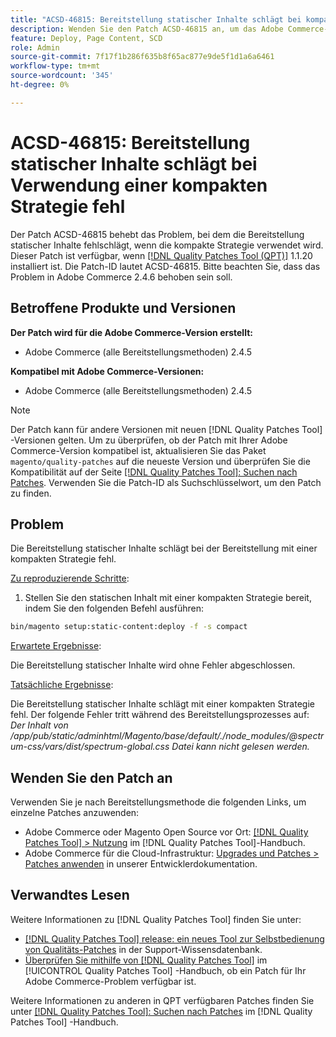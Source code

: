 ```yaml
---
title: "ACSD-46815: Bereitstellung statischer Inhalte schlägt bei kompakter Strategie fehl."
description: Wenden Sie den Patch ACSD-46815 an, um das Adobe Commerce-Problem zu beheben, bei dem die Bereitstellung statischer Inhalte bei Verwendung einer kompakten Strategie fehlschlägt.
feature: Deploy, Page Content, SCD
role: Admin
source-git-commit: 7f17f1b286f635b8f65ac877e9de5f1d1a6a6461
workflow-type: tm+mt
source-wordcount: '345'
ht-degree: 0%

---
```


# ACSD-46815: Bereitstellung statischer Inhalte schlägt bei Verwendung einer kompakten Strategie fehl

Der Patch ACSD-46815 behebt das Problem, bei dem die Bereitstellung statischer Inhalte fehlschlägt, wenn die kompakte Strategie verwendet wird. Dieser Patch ist verfügbar, wenn [[!DNL Quality Patches Tool (QPT)]](https://support.magento.com/hc/en-us/articles/360047139492) 1.1.20 installiert ist. Die Patch-ID lautet ACSD-46815. Bitte beachten Sie, dass das Problem in Adobe Commerce 2.4.6 behoben sein soll.

## Betroffene Produkte und Versionen

**Der Patch wird für die Adobe Commerce-Version erstellt:**

* Adobe Commerce (alle Bereitstellungsmethoden) 2.4.5

**Kompatibel mit Adobe Commerce-Versionen:**

* Adobe Commerce (alle Bereitstellungsmethoden) 2.4.5

>[!NOTE]
>
>Der Patch kann für andere Versionen mit neuen [!DNL Quality Patches Tool] -Versionen gelten. Um zu überprüfen, ob der Patch mit Ihrer Adobe Commerce-Version kompatibel ist, aktualisieren Sie das Paket `magento/quality-patches` auf die neueste Version und überprüfen Sie die Kompatibilität auf der Seite [[!DNL Quality Patches Tool]: Suchen nach Patches](https://experienceleague.adobe.com/tools/commerce-quality-patches/index.html). Verwenden Sie die Patch-ID als Suchschlüsselwort, um den Patch zu finden.

## Problem

Die Bereitstellung statischer Inhalte schlägt bei der Bereitstellung mit einer kompakten Strategie fehl.

<u>Zu reproduzierende Schritte</u>:

1. Stellen Sie den statischen Inhalt mit einer kompakten Strategie bereit, indem Sie den folgenden Befehl ausführen:

```bash
bin/magento setup:static-content:deploy -f -s compact
```

<u>Erwartete Ergebnisse</u>:

Die Bereitstellung statischer Inhalte wird ohne Fehler abgeschlossen.

<u>Tatsächliche Ergebnisse</u>:

Die Bereitstellung statischer Inhalte schlägt mit einer kompakten Strategie fehl. Der folgende Fehler tritt während des Bereitstellungsprozesses auf: *Der Inhalt von /app/pub/static/adminhtml/Magento/base/default/./node_modules/@spectrum-css/vars/dist/spectrum-global.css Datei kann nicht gelesen werden.*

## Wenden Sie den Patch an

Verwenden Sie je nach Bereitstellungsmethode die folgenden Links, um einzelne Patches anzuwenden:

* Adobe Commerce oder Magento Open Source vor Ort: [[!DNL Quality Patches Tool] > Nutzung](https://experienceleague.adobe.com/docs/commerce-operations/tools/quality-patches-tool/usage.html) im [!DNL Quality Patches Tool]-Handbuch.
* Adobe Commerce für die Cloud-Infrastruktur: [Upgrades und Patches > Patches anwenden](https://experienceleague.adobe.com/docs/commerce-cloud-service/user-guide/develop/upgrade/apply-patches.html) in unserer Entwicklerdokumentation.

## Verwandtes Lesen

Weitere Informationen zu [!DNL Quality Patches Tool] finden Sie unter:

* [[!DNL Quality Patches Tool] release: ein neues Tool zur Selbstbedienung von Qualitäts-Patches](https://experienceleague.adobe.com/en/docs/commerce-knowledge-base/kb/announcements/commerce-announcements/magento-quality-patches-released-new-tool-to-self-serve-quality-patches) in der Support-Wissensdatenbank.
* [Überprüfen Sie mithilfe von  [!DNL Quality Patches Tool]](/help/tools/quality-patches-tool/patches-available-in-qpt/check-patch-for-magento-issue-with-magento-quality-patches.md) im [!UICONTROL Quality Patches Tool] -Handbuch, ob ein Patch für Ihr Adobe Commerce-Problem verfügbar ist.


Weitere Informationen zu anderen in QPT verfügbaren Patches finden Sie unter [[!DNL Quality Patches Tool]: Suchen nach Patches](https://experienceleague.adobe.com/tools/commerce-quality-patches/index.html) im [!DNL Quality Patches Tool] -Handbuch.
